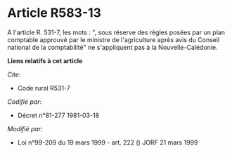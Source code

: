 # Article R583-13

A l'article R. 531-7, les mots : ", sous réserve des règles posées par un plan comptable approuvé par le ministre de
l'agriculture après avis du Conseil national de la comptabilité" ne s'appliquent pas à la Nouvelle-Calédonie.

**Liens relatifs à cet article**

_Cite_:

  - Code rural R531-7

_Codifié par_:

  - Décret n°81-277 1981-03-18

_Modifié par_:

  - Loi n°99-209 du 19 mars 1999 - art. 222 () JORF 21 mars 1999
